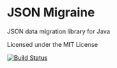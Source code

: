 JSON Migraine
=============

JSON data migration library for Java

Licensed under the MIT License

[![Build Status](https://secure.travis-ci.org/solita/json-migraine.png)](http://travis-ci.org/solita/json-migraine)
